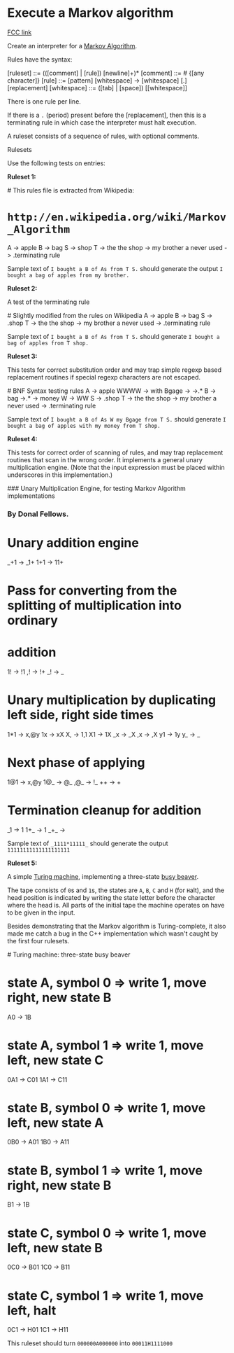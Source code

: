 # Execute a Markov algorithm

[FCC link](https://www.freecodecamp.org/learn/coding-interview-prep/rosetta-code/execute-a-markov-algorithm)

Create an interpreter for a
[Markov Algorithm](https://en.wikipedia.org/wiki/Markov%20algorithm "wp: Markov algorithm").

Rules have the syntax:

\[ruleset\] ::= ((\[comment\] | \[rule\]) \[newline\]+)\* \[comment\] ::= #
{\[any character\]} \[rule\] ::= \[pattern\] \[whitespace\] -> \[whitespace\]
\[.\] \[replacement\] \[whitespace\] ::= (\[tab\] | \[space\])
\[\[whitespace\]\]

There is one rule per line.

If there is a `.` (period) present before the \[replacement\], then this is a
terminating rule in which case the interpreter must halt execution.

A ruleset consists of a sequence of rules, with optional comments.

Rulesets

Use the following tests on entries:

**Ruleset 1:**

\# This rules file is extracted from Wikipedia:

# `http://en.wikipedia.org/wiki/Markov_Algorithm`

A -> apple B -> bag S -> shop T -> the the shop -> my brother a never used ->
.terminating rule

Sample text of `I bought a B of As from T S.` should generate the output
`I bought a bag of apples from my brother.`

**Ruleset 2:**

A test of the terminating rule

\# Slightly modified from the rules on Wikipedia A -> apple B -> bag S -> .shop
T -> the the shop -> my brother a never used -> .terminating rule

Sample text of `I bought a B of As from T S.` should generate
`I bought a bag of apples from T shop.`

**Ruleset 3:**

This tests for correct substitution order and may trap simple regexp based
replacement routines if special regexp characters are not escaped.

\# BNF Syntax testing rules A -> apple WWWW -> with Bgage -> ->.\* B -> bag
->.\* -> money W -> WW S -> .shop T -> the the shop -> my brother a never used
-> .terminating rule

Sample text of `I bought a B of As W my Bgage from T S.` should generate
`I bought a bag of apples with my money from T shop.`

**Ruleset 4:**

This tests for correct order of scanning of rules, and may trap replacement
routines that scan in the wrong order. It implements a general unary
multiplication engine. (Note that the input expression must be placed within
underscores in this implementation.)

\### Unary Multiplication Engine, for testing Markov Algorithm implementations

### By Donal Fellows.

# Unary addition engine

\_+1 -> \_1+ 1+1 -> 11+

# Pass for converting from the splitting of multiplication into ordinary

# addition

1! -> !1 ,! -> !+ \_! -> \_

# Unary multiplication by duplicating left side, right side times

1\*1 -> x,@y 1x -> xX X, -> 1,1 X1 -> 1X \_x -> \_X ,x -> ,X y1 -> 1y y\_ -> \_

# Next phase of applying

1@1 -> x,@y 1@\_ -> @\_ ,@\_ -> !\_ ++ -> +

# Termination cleanup for addition

\_1 -> 1 1+\_ -> 1 \_+\_ ->

Sample text of `_1111*11111_` should generate the output `11111111111111111111`

**Ruleset 5:**

A simple
[Turing machine](http://en.wikipedia.org/wiki/Turing_machine "link: http://en.wikipedia.org/wiki/Turing_machine"),
implementing a three-state
[busy beaver](http://en.wikipedia.org/wiki/Busy_beaver "link: http://en.wikipedia.org/wiki/Busy_beaver").

The tape consists of `0`s and `1`s, the states are `A`, `B`, `C` and `H` (for
`H`alt), and the head position is indicated by writing the state letter before
the character where the head is. All parts of the initial tape the machine
operates on have to be given in the input.

Besides demonstrating that the Markov algorithm is Turing-complete, it also made
me catch a bug in the C++ implementation which wasn't caught by the first four
rulesets.

\# Turing machine: three-state busy beaver

#

# state A, symbol 0 => write 1, move right, new state B

A0 -> 1B

# state A, symbol 1 => write 1, move left, new state C

0A1 -> C01 1A1 -> C11

# state B, symbol 0 => write 1, move left, new state A

0B0 -> A01 1B0 -> A11

# state B, symbol 1 => write 1, move right, new state B

B1 -> 1B

# state C, symbol 0 => write 1, move left, new state B

0C0 -> B01 1C0 -> B11

# state C, symbol 1 => write 1, move left, halt

0C1 -> H01 1C1 -> H11

This ruleset should turn `000000A000000` into `00011H1111000`
